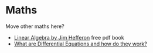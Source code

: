 Maths
=====

Move other maths here?

* [Linear Algebra by Jim Hefferon](https://hefferon.net/linearalgebra/) free pdf book
* [What are Differential Equations and how do they work?](https://backreaction.blogspot.com/2020/10/what-are-differential-equations-and-how_3.html)
